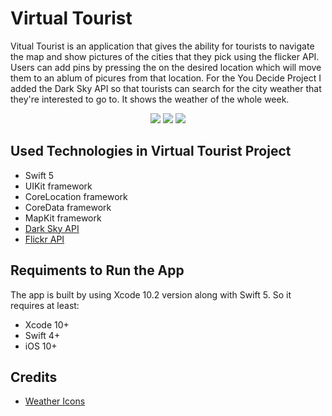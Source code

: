 # Virtual Tourist 

Vitual Tourist is an application that gives the ability for tourists to navigate the map and show pictures of the cities
that they pick using the flicker API. Users can add pins by pressing the on the desired location which will move them to an ablum of picures from that location. For the You Decide Project I added the Dark Sky API so that tourists can search
for the city weather that they're interested to go to. It shows the weather of the whole week. 

<p align="center">
  <img src="https://i.postimg.cc/9f7w2DYf/Simulator-Screen-Shot-i-Phone-SE-2019-08-15-at-04-43-24.png">
  <img src="https://i.postimg.cc/6589gD0W/Simulator-Screen-Shot-i-Phone-SE-2019-08-15-at-04-43-45.png">
  <img src="https://i.postimg.cc/zv61qGjJ/Simulator-Screen-Shot-i-Phone-SE-2019-08-15-at-04-47-27.png">
</p>



## Used Technologies in Virtual Tourist Project
* Swift 5
* UIKit framework
* CoreLocation framework
* CoreData framework
* MapKit framework
* [Dark Sky API](https://darksky.net/dev/docs)
* [Flickr API](https://www.flickr.com/)

## Requiments to Run the App
The app is built by using Xcode 10.2 version along with Swift 5. So it requires at least: 
* Xcode 10+
* Swift 4+
* iOS 10+

## Credits 
* [Weather Icons](https://icons8.com/icon/pack/weather/plasticine)

